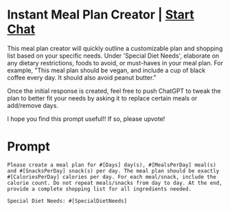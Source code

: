 

# Instant Meal Plan Creator | [Start Chat](https://gptcall.net/chat.html?data=%7B%22contact%22%3A%7B%22id%22%3A%2246cc5782-bf26-4bbe-8ba1-fcd69106862a%22%2C%22flow%22%3Atrue%7D%7D)
This meal plan creator will quickly outline a customizable plan and shopping list based on your specific needs. Under 'Special Diet Needs', elaborate on any dietary restrictions, foods to avoid, or must-haves in your meal plan. For example, "This meal plan should be vegan, and include a cup of black coffee every day. It should also avoid peanut butter."



Once the initial response is created, feel free to push ChatGPT to tweak the plan to better fit your needs by asking it to replace certain meals or add/remove days. 



I hope you find this prompt useful!! If so, please upvote!

# Prompt

```
Please create a meal plan for #[Days] day(s), #[MealsPerDay] meal(s) and #[SnacksPerDay] snack(s) per day. The meal plan should be exactly #[CaloriesPerDay] calories per day. For each meal/snack, include the calorie count. Do not repeat meals/snacks from day to day. At the end, provide a complete shopping list for all ingredients needed.

Special Diet Needs: #[SpecialDietNeeds]
```





